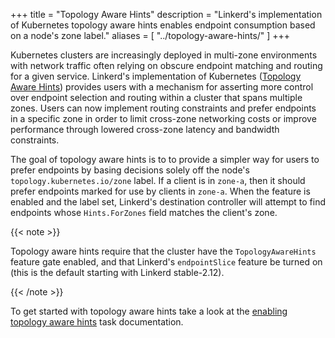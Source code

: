 +++
title = "Topology Aware Hints"
description = "Linkerd's implementation of Kubernetes topology aware hints enables endpoint consumption based on a node's zone label."
aliases = [
  "../topology-aware-hints/"
]
+++

Kubernetes clusters are increasingly deployed in multi-zone environments with network traffic often relying on obscure endpoint matching and routing for a given service. Linkerd's implementation of Kubernetes ([Topology Aware Hints][topology aware hints]) provides users with a mechanism for asserting more control over endpoint selection and routing within a cluster that spans multiple zones. Users can now implement routing constraints and prefer endpoints in a specific zone in order to limit cross-zone networking costs or improve performance through lowered cross-zone latency and bandwidth constraints. 

The goal of topology aware hints is to to provide a simpler way for users to prefer endpoints by basing decisions solely off the node's `topology.kubernetes.io/zone` label. If a client is in `zone-a`, then it should prefer endpoints marked for use by clients in `zone-a`. When the feature is enabled and the label set, Linkerd's destination controller will attempt to find endpoints whose `Hints.ForZones` field matches the client's zone.

{{< note >}}

Topology aware hints require that the cluster have the `TopologyAwareHints` feature gate enabled, and that Linkerd's `endpointSlice` feature be turned on (this is the default starting with Linkerd stable-2.12).

{{< /note >}}

To get started with topology aware hints take a look at the [enabling topology aware hints](../tasks/enabling-topology-aware-hints/) task documentation.

[topology aware hints]: https://kubernetes.io/docs/concepts/services-networking/topology-aware-hints/